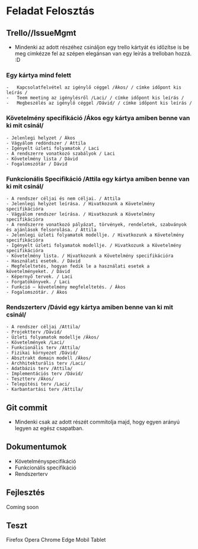 # Feladat Felosztás

## Trello//IssueMgmt

- Mindenki az adott részéhez csináljon egy trello kártyát és időzítse is be meg cimkézze fel az szépen elegánsan van
egy leírás a trelloban hozzá. :D 

### Egy kártya mind felett
	-  	Kapcsolatfelvétel az igénylő céggel /Ákos/ / címke időpont kis leírás /
	-	Teem meeting az igénylésről /Laci/ / címke időpont kis leírás /
	-   Megbeszélés az igénylő céggel /Dávid/ / címke időpont kis leírás /

### Követelmény specifikáció /Ákos egy kártya amiben benne van ki mit csinál/
	- Jelenlegi helyzet / Ákos
	- Vágyálom redóndszer / Attila
	- Igényelt üzleti folyamatok / Laci
	- A rendszerre vonatkozó szabályok / Laci
	- Követelmény lista / Dávid
	- Fogalomszótár / Dávid

### Funkcionális Specifikáció /Attila egy kártya amiben benne van ki mit csinál/
	- A rendszer céljai és nem céljai. / Attila 
	- Jelenlegi helyzet leírása. / Hivatkozunk a Követelmény specifikációra
	- Vágyálom rendszer leírása. / Hivatkozunk a Követelmény specifikációra
	- A rendszerre vonatkozó pályázat, törvények, rendeletek, szabványok és ajánlások felsorolása. / Attila
	- Jelenlegi üzleti folyamatok modellje. / Hivatkozunk a Követelmény specifikációra
	- Igényelt üzleti folyamatok modellje. / Hivatkozunk a Követelmény specifikációra
	- Követelmény lista. / Hivatkozunk a Követelmény specifikációra
	- Használati esetek. / Dávid
	- Megfeleltetés, hogyan fedik le a használati esetek a követelményeket. / Dávid
	- Képernyő tervek. / Laci
	- Forgatókönyvek. / Laci
	- Funkció – követelmény megfeleltetés. / Ákos
	- Fogalomszótár. / Ákos

### Rendszerterv /Dávid egy kártya amiben benne van ki mit csinál/
	- A rendszer céljai /Attila/
	- Projektterv /Dávid/
	- Üzleti folyamatok modellje /Ákos/
	- Követelmények /Laci/
	- Funkcionális terv /Attila/
	- Fizikai környezet /Dávid/
	- Absztrakt domain modell /Ákos/
	- Archhitekturális terv /Laci/
	- Adatbázis terv /Attila/
	- Implementációs terv /Dávid/
	- Tesztterv /Ákos/
	- Telepítési terv /Laci/
	- Karbantartási terv /Attila/

## Git commit

- Mindenki csak az adott részét commitolja majd, hogy egyen arányú legyen az egész csapatban.

## Dokumentumok

- Követelményspecifikáció
- Funkcionális specifikáció
- Rendszerterv 

## Fejlesztés

Coming soon

## Teszt

Firefox
Opera
Chrome
Edge
Mobil
Tablet